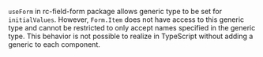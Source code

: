 `useForm` in rc-field-form package allows generic type to be set for `initialValues`. However, `Form.Item` does not have access to this generic type and cannot be restricted to only accept names specified in the generic type. This behavior is not possible to realize in TypeScript without adding a generic to each component.

